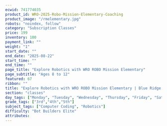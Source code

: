 ```yaml
---
ecwid: 741774035
product_id: WRO-2025-Robo-Mission-Elementary-Coaching
product_image: "/rmelementary.jpg"
robots: "noindex, follow"
category: "Subscription Classes"
price: 199
inventory: 100
payment_link: ""
weight: "1"
start_date: ""
end_date: "2025-08-22"
start_time: ""
end_time: ""
page_title: "Explore Robotics with WRO ROBO Mission Elementary"
page_subtitle: "Ages 8 to 12"
featured: 67
ribbon: ""
title: "Explore Robotics with WRO ROBO Mission Elementary | Blue Ridge Boost"
section: "classes"
day_tags: ["Monday", "Tuesday", "Wednesday", "Thursday", "Friday", "Saturday", "Sunday"]
grade_tags: ["3rd","4th","5th"]
subject_tags: ["Computer Coding", "Robotics"]
difficulty: "Bot Builders Elite"
attributes:
---
```

<script type="application/ld+json">
        {
            "@context": "https://schema.org",
            "@type": "Course",
            "name": "Explore Robotics with WRO ROBO Mission Elementary",
            "description": "Explore Robotics with WRO ROBO Mission Elementary - Ages 8 to 12",
            "provider": {
            "@type": "Organization",
            "name": "Blue Ridge Boost",
            "url": "https://blueridgeboost.com"
            },
            "offers": {
            "@type": "Offer",
            "price": "199",
            "priceCurrency": "USD",
            "availability": "https://schema.org/InStock",
            "url": "https://blueridgeboost.com/classes/"
            }
        }
        </script>
